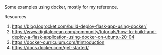 Some examples using docker, mostly for my reference.

Resources
1. https://blog.logrocket.com/build-deploy-flask-app-using-docker/
2. https://www.digitalocean.com/community/tutorials/how-to-build-and-deploy-a-flask-application-using-docker-on-ubuntu-20-04
3. https://docker-curriculum.com/#introduction
4. https://docs.docker.com/get-started/